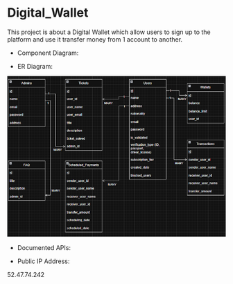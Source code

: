 # Digital_Wallet

This project is about a Digital Wallet which allow users to sign up to the platform and use it transfer money from 1 account to another.

- Component Diagram:

<!-- <img src=""></img> -->

- ER Diagram:

<img src="Assets/Database.png"></img>


- Documented APIs:



- Public IP Address:

52.47.74.242
